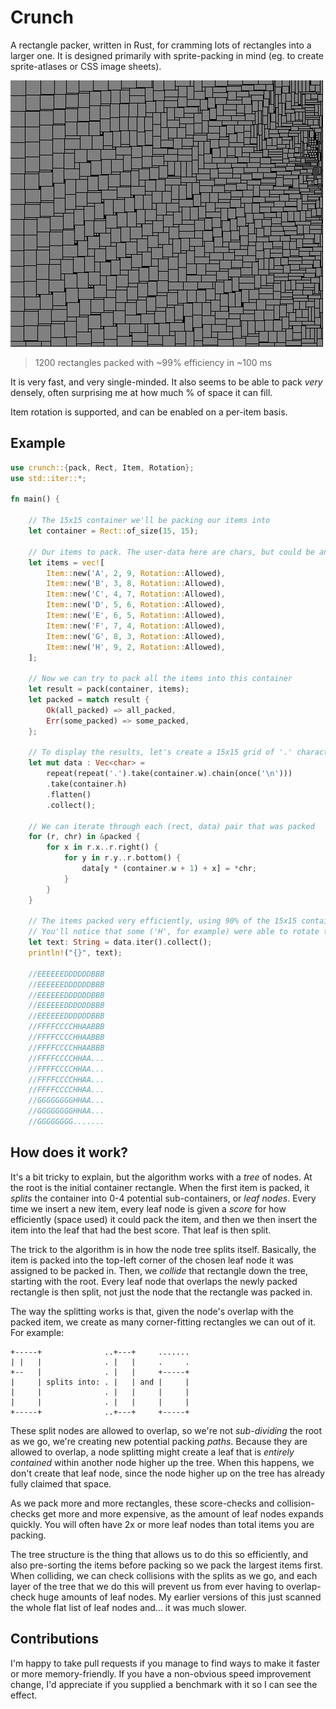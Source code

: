 # Crunch
A rectangle packer, written in Rust, for cramming lots of rectangles into a larger one. It is designed
primarily with sprite-packing in mind (eg. to create sprite-atlases or CSS image sheets).

![image of packed rectangles](examples/pack_images/packed.png)
> 1200 rectangles packed with ~99% efficiency in ~100 ms

It is very fast, and very single-minded. It also seems to be able to pack *very* densely,
often surprising me at how much % of space it can fill.

Item rotation is supported, and can be enabled on a per-item basis.

## Example
```rust
use crunch::{pack, Rect, Item, Rotation};
use std::iter::*;

fn main() {

    // The 15x15 container we'll be packing our items into
    let container = Rect::of_size(15, 15);

    // Our items to pack. The user-data here are chars, but could be any copyable type
    let items = vec![
        Item::new('A', 2, 9, Rotation::Allowed),
        Item::new('B', 3, 8, Rotation::Allowed),
        Item::new('C', 4, 7, Rotation::Allowed),
        Item::new('D', 5, 6, Rotation::Allowed),
        Item::new('E', 6, 5, Rotation::Allowed),
        Item::new('F', 7, 4, Rotation::Allowed),
        Item::new('G', 8, 3, Rotation::Allowed),
        Item::new('H', 9, 2, Rotation::Allowed),
    ];

    // Now we can try to pack all the items into this container
    let result = pack(container, items);
    let packed = match result {
        Ok(all_packed) => all_packed,
        Err(some_packed) => some_packed,
    };

    // To display the results, let's create a 15x15 grid of '.' characters
    let mut data : Vec<char> =
        repeat(repeat('.').take(container.w).chain(once('\n')))
        .take(container.h)
        .flatten()
        .collect();

    // We can iterate through each (rect, data) pair that was packed
    for (r, chr) in &packed {
        for x in r.x..r.right() {
            for y in r.y..r.bottom() {
                data[y * (container.w + 1) + x] = *chr;
            }
        }
    }

    // The items packed very efficiently, using 90% of the 15x15 container's space.
    // You'll notice that some ('H', for example) were able to rotate to fit.
    let text: String = data.iter().collect();
    println!("{}", text);

    //EEEEEEDDDDDDBBB
    //EEEEEEDDDDDDBBB
    //EEEEEEDDDDDDBBB
    //EEEEEEDDDDDDBBB
    //EEEEEEDDDDDDBBB
    //FFFFCCCCHHAABBB
    //FFFFCCCCHHAABBB
    //FFFFCCCCHHAABBB
    //FFFFCCCCHHAA...
    //FFFFCCCCHHAA...
    //FFFFCCCCHHAA...
    //FFFFCCCCHHAA...
    //GGGGGGGGHHAA...
    //GGGGGGGGHHAA...
    //GGGGGGGG.......
```

## How does it work?
It's a bit tricky to explain, but the algorithm works with a *tree* of nodes.
At the root is the initial container rectangle. When the first item is packed,
it *splits* the container into 0-4 potential sub-containers, or *leaf nodes*.
Every time we insert a new item, every leaf node is given a *score* for how
efficiently (space used) it could pack the item, and then we then insert the
item into the leaf that had the best score. That leaf is then split.

The trick to the algorithm is in how the node tree splits itself. Basically, the
item is packed into the top-left corner of the chosen leaf node it was assigned
to be packed in. Then, we *collide* that rectangle down the tree, starting with
the root. Every leaf node that overlaps the newly packed rectangle is then split,
not just the node that the rectangle was packed in.

The way the splitting works is that, given the node's overlap with the packed item,
we create as many corner-fitting rectangles we can out of it. For example:

```
+-----+              ..+---+     .......
| |   |              . |   |     .     .
+--   |              . |   |     +-----+
|     | splits into: . |   | and |     |
|     |              . |   |     |     |
|     |              . |   |     |     |
+-----+              ..+---+     +-----+
```

These split nodes are allowed to overlap, so we're not *sub-dividing* the root as
we go, we're creating new potential packing *paths*. Because they are allowed to
overlap, a node splitting might create a leaf that is *entirely contained* within
another node higher up the tree. When this happens, we don't create that leaf node,
since the node higher up on the tree has already fully claimed that space.

As we pack more and more rectangles, these score-checks and collision-checks get
more and more expensive, as the amount of leaf nodes expands quickly. You will often
have 2x or more leaf nodes than total items you are packing.

The tree structure is the thing that allows us to do this so efficiently, and also
pre-sorting the items before packing so we pack the largest items first. When
colliding, we can check collisions with the splits as we go, and each layer of
the tree that we do this will prevent us from ever having to overlap-check huge
amounts of leaf nodes. My earlier versions of this just scanned the whole flat
list of leaf nodes and... it was much slower.

## Contributions
I'm happy to take pull requests if you manage to find ways to make it faster
or more memory-friendly. If you have a non-obvious speed improvement change,
I'd appreciate if you supplied a benchmark with it so I can see the effect.
